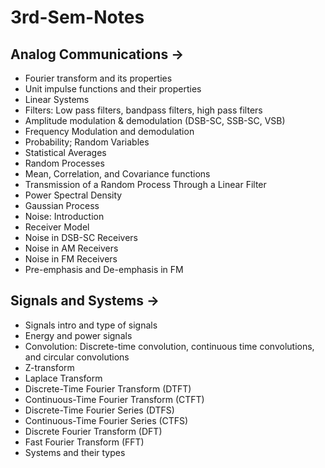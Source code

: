 # 3rd-Sem-Notes

## **Analog Communications** ->
- Fourier transform and its properties  
- Unit impulse functions and their properties  
- Linear Systems  
- Filters: Low pass filters, bandpass filters, high pass filters  
- Amplitude modulation & demodulation (DSB-SC, SSB-SC, VSB)  
- Frequency Modulation and demodulation  
- Probability; Random Variables  
- Statistical Averages  
- Random Processes  
- Mean, Correlation, and Covariance functions  
- Transmission of a Random Process Through a Linear Filter  
- Power Spectral Density  
- Gaussian Process  
- Noise: Introduction  
- Receiver Model  
- Noise in DSB-SC Receivers  
- Noise in AM Receivers  
- Noise in FM Receivers  
- Pre-emphasis and De-emphasis in FM  

## **Signals and Systems** ->
- Signals intro and type of signals  
- Energy and power signals  
- Convolution: Discrete-time convolution, continuous time convolutions, and circular convolutions  
- Z-transform  
- Laplace Transform  
- Discrete-Time Fourier Transform (DTFT)  
- Continuous-Time Fourier Transform (CTFT)  
- Discrete-Time Fourier Series (DTFS)  
- Continuous-Time Fourier Series (CTFS)  
- Discrete Fourier Transform (DFT)  
- Fast Fourier Transform (FFT)  
- Systems and their types  
